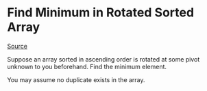 # Find Minimum in Rotated Sorted Array

[Source](https://leetcode.com/problems/find-minimum-in-rotated-sorted-array/description/)

Suppose an array sorted in ascending order is rotated at some pivot unknown to you beforehand. Find the minimum element.

You may assume no duplicate exists in the array.